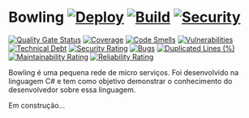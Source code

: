 # Bowling [![Deploy](https://github.com/ervinnotari/Bowling/actions/workflows/heroku_ci.yml/badge.svg?branch=heroku)](http://bowling-painel-on-blazor.herokuapp.com/) [![Build](https://github.com/ervinnotari/Bowling/actions/workflows/dotnetcore.yml/badge.svg)](https://github.com/ervinnotari/Bowling/actions/workflows/dotnetcore.yml) [![Security](https://github.com/ervinnotari/Bowling/actions/workflows/security-code.yml/badge.svg)](https://github.com/ervinnotari/Bowling/actions/workflows/security-code.yml)
[![Quality Gate Status](https://sonarcloud.io/api/project_badges/measure?project=ervinnotari_Bowling&metric=alert_status)](https://sonarcloud.io/dashboard?id=ervinnotari_Bowling)
[![Coverage](https://sonarcloud.io/api/project_badges/measure?project=ervinnotari_Bowling&metric=coverage)](https://sonarcloud.io/dashboard?id=ervinnotari_Bowling)
[![Code Smells](https://sonarcloud.io/api/project_badges/measure?project=ervinnotari_Bowling&metric=code_smells)](https://sonarcloud.io/dashboard?id=ervinnotari_Bowling)
[![Vulnerabilities](https://sonarcloud.io/api/project_badges/measure?project=ervinnotari_Bowling&metric=vulnerabilities)](https://sonarcloud.io/dashboard?id=ervinnotari_Bowling)
[![Technical Debt](https://sonarcloud.io/api/project_badges/measure?project=ervinnotari_Bowling&metric=sqale_index)](https://sonarcloud.io/dashboard?id=ervinnotari_Bowling)
[![Security Rating](https://sonarcloud.io/api/project_badges/measure?project=ervinnotari_Bowling&metric=security_rating)](https://sonarcloud.io/dashboard?id=ervinnotari_Bowling)
[![Bugs](https://sonarcloud.io/api/project_badges/measure?project=ervinnotari_Bowling&metric=bugs)](https://sonarcloud.io/dashboard?id=ervinnotari_Bowling)
[![Duplicated Lines (%)](https://sonarcloud.io/api/project_badges/measure?project=ervinnotari_Bowling&metric=duplicated_lines_density)](https://sonarcloud.io/dashboard?id=ervinnotari_Bowling)
[![Maintainability Rating](https://sonarcloud.io/api/project_badges/measure?project=ervinnotari_Bowling&metric=sqale_rating)](https://sonarcloud.io/dashboard?id=ervinnotari_Bowling)
[![Reliability Rating](https://sonarcloud.io/api/project_badges/measure?project=ervinnotari_Bowling&metric=reliability_rating)](https://sonarcloud.io/dashboard?id=ervinnotari_Bowling)

Bowling é uma pequena rede de micro serviços. Foi desenvolvido na linguagem C# e tem como objetivo demonstrar o conhecimento do desenvolvedor sobre essa linguagem.

Em construção...
